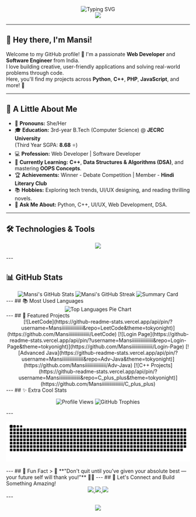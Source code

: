 
<!-- Typing Animation -->
<div align="center">
  <img src="https://readme-typing-svg.demolab.com?font=Fira+Code&weight=700&size=20&pause=1000&color=F7F7F7&background=0D1117&center=true&vCenter=true&width=435&lines=Hi%2C+I'm+Mansi!;Web+Developer+%7C+Python+Enthusiast;C%2B%2B+Explorer+%7C+Problem+Solver;Always+Learning+%7C+Creating+%7C+Building" alt="Typing SVG" />
</div>

<!-- Cool GIF -->
<div align="center">
  <img src="https://media.giphy.com/media/du3J3cXyzhj75IOgvA/giphy.gif" width="300" />
</div>

---
## 👋 Hey there, I'm Mansi!

Welcome to my GitHub profile! 🌸 I'm a passionate **Web Developer** and **Software Engineer** from India.  
I love building creative, user-friendly applications and solving real-world problems through code.  
Here, you'll find my projects across **Python**, **C++**, **PHP**, **JavaScript**, and more! 🚀

---
## 🚀 A Little About Me
- 🌸 **Pronouns:** She/Her
- 🎓 **Education:** 3rd-year B.Tech (Computer Science) @ **JECRC University**  
  (Third Year SGPA: **8.68** ⭐)
- 💻 **Profession:** Web Developer | Software Developer
- 📖 **Currently Learning:** **C++**, **Data Structures & Algorithms (DSA)**, and mastering **OOPS Concepts**.
- 🏆 **Achievements:** Winner - Debate Competition | Member - **Hindi Literary Club**
- 📚 **Hobbies:** Exploring tech trends, UI/UX designing, and reading thrilling novels.
- 💬 **Ask Me About:** Python, C++, UI/UX, Web Development, DSA.
---
## 🛠️ Technologies & Tools
<p align="center">
  <img src="https://skillicons.dev/icons?i=html,css,php,js,react,python,cpp,c,mysql,bootstrap,tailwind,git,github,vscode,idea" />
</p>
---

## 📊 GitHub Stats
<div align="center">
  <img src="https://github-readme-stats.vercel.app/api?username=Mansiiiiiiiiiiiiiiiii&show_icons=true&theme=tokyonight&hide_border=true" alt="Mansi's GitHub Stats" />
  <img src="https://github-readme-streak-stats.herokuapp.com/?user=Mansiiiiiiiiiiiiiiiii&theme=tokyonight&hide_border=true" alt="Mansi's GitHub Streak" />
  <img src="https://github-profile-summary-cards.vercel.app/api/cards/profile-details?username=Mansiiiiiiiiiiiiiiiii&theme=tokyonight" alt="Summary Card" />
</div>
---
## 📚 Most Used Languages
<div align="center">
  <img src="https://github-readme-stats.vercel.app/api/top-langs/?username=Mansiiiiiiiiiiiiiiiii&layout=pie&langs_count=20&theme=tokyonight&hide_border=true" alt="Top Languages Pie Chart" />
</div>
---
## 🌟 Featured Projects
<div align="center">
[![LeetCode](https://github-readme-stats.vercel.app/api/pin/?username=Mansiiiiiiiiiiiiiiiii&repo=LeetCode&theme=tokyonight)](https://github.com/Mansiiiiiiiiiiiiiiiii/LeetCode)
[![Login Page](https://github-readme-stats.vercel.app/api/pin/?username=Mansiiiiiiiiiiiiiiiii&repo=Login-Page&theme=tokyonight)](https://github.com/Mansiiiiiiiiiiiiiiiii/Login-Page)
[![Advanced Java](https://github-readme-stats.vercel.app/api/pin/?username=Mansiiiiiiiiiiiiiiiii&repo=Adv-Java&theme=tokyonight)](https://github.com/Mansiiiiiiiiiiiiiiiii/Adv-Java)
[![C++ Projects](https://github-readme-stats.vercel.app/api/pin/?username=Mansiiiiiiiiiiiiiiiii&repo=C_plus_plus&theme=tokyonight)](https://github.com/Mansiiiiiiiiiiiiiiiii/C_plus_plus)
</div>
---
## ✨ Extra Cool Stats
<p align="center">
  <img src="https://komarev.com/ghpvc/?username=Mansiiiiiiiiiiiiiiiii&label=Profile%20Views&color=0e75b6&style=flat" alt="Profile Views" />
  <img src="https://github-profile-trophy.vercel.app/?username=Mansiiiiiiiiiiiiiiiii&theme=darkhub&no-frame=true&margin-w=15&column=7" alt="GitHub Trophies" />
</p>
---
<!-- Particle Background -->
<p align="center">
  <img src="https://github.com/Platane/snk/raw/output/github-contribution-grid-snake.svg" alt="snake animation" />
</p>
---
## 🌟 Fun Fact
> 💬 **"Don't quit until you’ve given your absolute best — your future self will thank you!"** 💪✨
---
## 📢 Let's Connect and Build Something Amazing!
<div align="center">
  <a href="mailto:mansi15094@gmail.com">
    <img src="https://img.shields.io/badge/-Email-D14836?style=for-the-badge&logo=gmail&logoColor=white" />
  </a>
  <a href="https://linkedin.com/in/mansi-kumari-18b33b246" target="_blank">
    <img src="https://img.shields.io/badge/-LinkedIn-0077B5?style=for-the-badge&logo=linkedin&logoColor=white" />
  </a>
  <a href="https://github.com/Mansiiiiiiiiiiiiiiiii" target="_blank">
    <img src="https://img.shields.io/badge/-GitHub-181717?style=for-the-badge&logo=github&logoColor=white" />
  </a>
</div>
---
<!-- Animated Wave Footer -->
<p align="center">
  <img src="https://capsule-render.vercel.app/api?type=waving&color=0D1117&height=100&section=footer"/>
</p>
